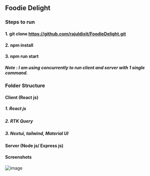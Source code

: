 ## Foodie Delight

### Steps to run
#### 1. git clone https://github.com/rajuldixit/FoodieDelight.git 
#### 2. npm install
#### 3. npm run start 

##### Note : I am using  concurrently to run client and server with 1 single command.

### Folder Structure

#### Client (React js)
##### 1. React js
##### 2. RTK Query
##### 3. Nextui, tailwind, Material UI

#### Server (Node js/ Express js)

#### Screenshots
![image](https://github.com/rajuldixit/FoodieDelight/assets/17043105/08a81ff9-df41-4320-b9d6-18c3b07a8405)
